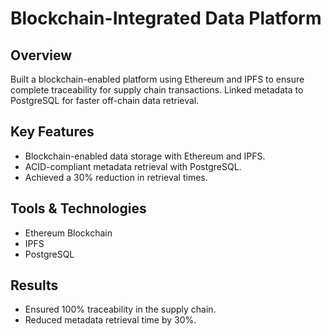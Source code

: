 # Blockchain-Integrated Data Platform

## Overview
Built a blockchain-enabled platform using Ethereum and IPFS to ensure complete traceability for supply chain transactions. Linked metadata to PostgreSQL for faster off-chain data retrieval.

## Key Features
- Blockchain-enabled data storage with Ethereum and IPFS.
- ACID-compliant metadata retrieval with PostgreSQL.
- Achieved a 30% reduction in retrieval times.

## Tools & Technologies
- Ethereum Blockchain
- IPFS
- PostgreSQL

## Results
- Ensured 100% traceability in the supply chain.
- Reduced metadata retrieval time by 30%.
